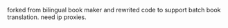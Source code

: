 forked from bilingual book maker and rewrited code to support batch book translation.
need ip proxies.